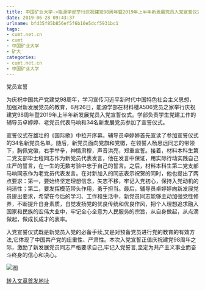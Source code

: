 ```yaml
---
title: 中国矿业大学->能源学部举行庆祝建党98周年暨2019年上半年新发展党员入党宣誓仪式 | cumt.net.cn
date: 2019-06-28 09:43:37
urlname: bfd35f85b856ef5f6b10e5dcf5931bc1
tags: 
- cumt.net.cn
- cumt
- 中国矿业大学
- 矿大
categories:
- cumt.net.cn
- 中国矿业大学
---
```



党员宣誓

为庆祝中国共产党建党98周年，学习宣传习近平新时代中国特色社会主义思想，加强对新发展党员的教育，6月26日，能源学部在材料楼A506党员之家举行庆祝建党98周年暨2019年上半年新发展党员入党宣誓仪式。学部负责学生党建工作的辅导员卓婷婷、老党员代表马响和34名新发展党员参加了宣誓仪式。

宣誓仪式在雄壮的《国际歌》中拉开序幕。辅导员卓婷婷首先宣读了参加宣誓仪式的34名新党员名单。随后，新党员面向党旗和党徽，在领誓人杨思远同志的带领下，胸佩党徽，右手举拳，神情肃穆，声音洪亮，郑重宣誓。接着，材料本科生第二党支部毕士程同志作为新党员代表发言，他在发言中保证，用实际行动实践自己庄严的誓言，在一生的无数考验中忠于自己的誓言。之后，材料本科生第二党支部马响同志作为老党员代表发言。在对新加入的同志表示祝贺的同时，他也提出了两点要求：第一，要始终坚定理想信念，矢志不移，牢记入党初心，保持入党动机的纯洁性；第二，要发挥模范带头作用，勇于担当。最后，辅导员卓婷婷向新发展党员提出要求，希望在今后的学习、工作和生活中，新党员同志能够主动加强党性修养，不断提升自身素质，自觉发扬党的优良传统和优良作风，把个人理想追求融入国家和民族的宏伟大业中，牢记全心全意为人民服务的宗旨，从自身做起，从点滴做起，做成长成才的表率。

入党宣誓仪式既是新党员入党的必备手续,又是对预备党员进行党的教育的有效方法,它体现了中国共产党的庄重性、严肃性。本次入党宣誓正值庆祝建党98周年之际，激励了新发展党员同志严格要求自己,牢记入党誓言,坚定为共产主义事业而奋斗终身的信心和决心。



![图](http://xwzx.cumt.edu.cn/_upload/article/images/ad/1c/09d754544c9eb2f7d604bb2f16f5/92689597-8248-4ed3-8138-560918ff0e1a.jpg)

[转入文章首发地址](http://xwzx.cumt.edu.cn/1a/48/c523a531016/page.htm)